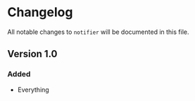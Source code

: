 # Changelog

All notable changes to `notifier` will be documented in this file.

## Version 1.0

### Added
- Everything
